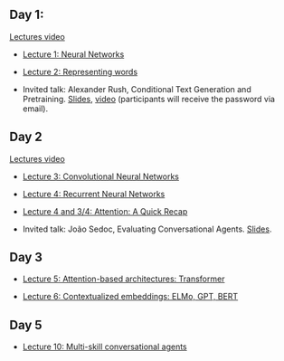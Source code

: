 ## Day 1:
[Lectures video](https://echo360.org/lesson/de43935b-34a4-492d-bae6-c2c97a189b1c/classroom)
  * [Lecture 1: Neural Networks](https://docs.google.com/presentation/d/1NlNsgNPN2MiVWW8HOIk2CWi_IkXPnHHTV8MGmQEmMss/edit?usp=sharing)
  
  * [Lecture 2: Representing words](https://docs.google.com/presentation/d/12MFFqeaMw8uaME_eqVjx9Ua29V8HoG1GhOSpJ_Y0nP4/edit?usp=sharing)

  * Invited talk: Alexander Rush, Conditional Text Generation and Pretraining. [Slides](Alexander%20Rush.%20Conditional%20Text%20Generation%20and%20Pretraining.pdf), [video](https://uml.mediasite.com/Mediasite/Play/9b77f879b01a4679a5122f109957506d1d) (participants will receive the password via email).

## Day 2
[Lectures video](https://echo360.org/lesson/fd9e1cec-bcc9-4b7e-a627-69a5e6a41f48/classroom)
  * [Lecture 3: Convolutional Neural Networks](https://docs.google.com/presentation/d/1G60Wv4eEpcouO2848A-8KxDAz4C7-mS1BpsEg2msKsk/edit?usp=sharing)

  * [Lecture 4: Recurrent Neural Networks](https://docs.google.com/presentation/d/1FRWbtzmaSj-adKm_QLRYZntI6BJYrgcnTYxhP-O2hJY/edit?usp=sharing)

  * [Lecture 4 and 3/4: Attention: A Quick Recap](https://docs.google.com/presentation/d/1_PLMA-c_hSs_0tS10yVU1kX4N6gLMXmy6vZCE8chWEk/edit?usp=sharing)

  * Invited talk: João Sedoc, Evaluating Conversational Agents. [Slides](Joao%20Sedoc.%20Evaluating%20Conversational%20Agents.pdf).

## Day 3

  * [Lecture 5: Attention-based architectures: Transformer](https://docs.google.com/presentation/d/1cg18KSHtgtkewC5srMuRTGuFL8k3rmaweuwlINSLXbs/edit?usp=sharing)

  * [Lecture 6: Contextualized embeddings: ELMo, GPT, BERT](https://docs.google.com/presentation/d/14dsuG-btGgvQ6IUF2ZNRjRZ9qma1oQCUrVuFcn5vVAw/edit?usp=sharing)

## Day 5

  * [Lecture 10: Multi-skill conversational agents](https://docs.google.com/presentation/d/1vp_-V_Qe9HmA0j_yHw11X0Fg0vC0BVvSCiUcEqETk8Y/edit?usp=sharing)


